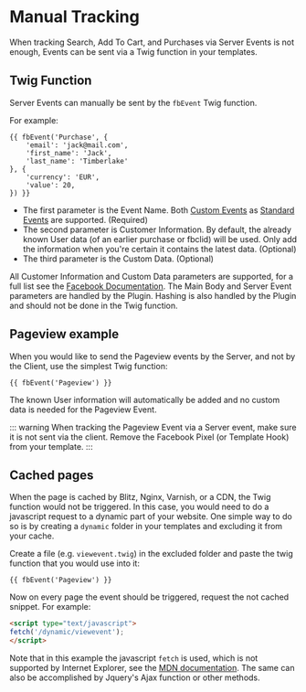 # Manual Tracking

When tracking Search, Add To Cart, and Purchases via Server Events is not enough, Events can be sent via a Twig function in your templates.

## Twig Function

Server Events can manually be sent by the `fbEvent` Twig function.

For example:

```twig
{{ fbEvent('Purchase', {
    'email': 'jack@mail.com',
    'first_name': 'Jack',
    'last_name': 'Timberlake'
}, {
    'currency': 'EUR',
    'value': 20,
}) }}
```

- The first parameter is the Event Name. Both [Custom Events](https://developers.facebook.com/docs/facebook-pixel/implementation/conversion-tracking#custom-events) as [Standard Events](https://developers.facebook.com/docs/facebook-pixel/reference) are supported. (Required)
- The second parameter is Customer Information. By default, the already known User data (of an earlier purchase or fbclid) will be used. Only add the information when you're certain it contains the latest data. (Optional)
- The third parameter is the Custom Data. (Optional)

All Customer Information and Custom Data parameters are supported, for a full list see the [Facebook Documentation](https://developers.facebook.com/docs/marketing-api/conversions-api/parameters). The Main Body and Server Event parameters are handled by the Plugin. Hashing is also handled by the Plugin and should not be done in the Twig function.


## Pageview example

When you would like to send the Pageview events by the Server, and not by the Client, use the simplest Twig function:

```twig
{{ fbEvent('Pageview') }}
```

The known User information will automatically be added and no custom data is needed for the Pageview Event.

::: warning
When tracking the Pageview Event via a Server event, make sure it is not sent via the client. Remove the Facebook Pixel (or Template Hook) from your template.
:::


## Cached pages

When the page is cached by Blitz, Nginx, Varnish, or a CDN, the Twig function would not be triggered. In this case, you would need to do a javascript request to a dynamic part of your website. One simple way to do so is by creating a `dynamic` folder in your templates and excluding it from your cache.

Create a file (e.g. `viewevent.twig`) in the excluded folder and paste the twig function that you would use into it:

```twig
{{ fbEvent('Pageview') }}
```

Now on every page the event should be triggered, request the not cached snippet. For example:

```html
<script type="text/javascript">
fetch('/dynamic/viewevent');
</script>
```

Note that in this example the javascript `fetch` is used, which is not supported by Internet Explorer, see the [MDN documentation](https://developer.mozilla.org/en-US/docs/Web/API/Fetch_API/Using_Fetch). The same can also be accomplished by Jquery's Ajax function or other methods.
